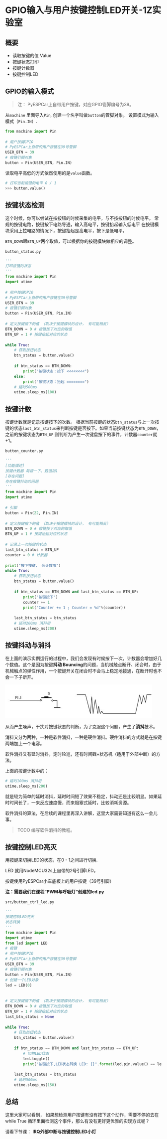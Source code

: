# GPIO输入与用户按键控制LED开关-1Z实验室


## 概要

* 读取按键的值 Value
* 按键状态打印
* 按键计数器
* 按键控制LED

## GPIO的输入模式

> 注： PyESPCar上自带用户按键，对应GPIO管脚编号为39。



从`machine` 里面导入`Pin`, 创建一个名字叫做`button`的管脚对象。
设置模式为输入模式（`Pin.IN`）. 
```python
from machine import Pin

# 用户按键GPIO
# PyESPCar上自带的用户按键在39号管脚
USER_BTN = 39
# 按键引脚对象
button = Pin(USER_BTN, Pin.IN)
```
读取电平高低的方式依然使用的是`value`函数。

```python
# 打印当前按键的电平 0 / 1
>>> button.value()
```

## 按键状态检测

这个时候，你可以尝试在按按钮的时候采集的电平，与不按按钮的时候电平。
常规的按键电路，按键按下电路导通，输入高电平，按键抬起输入低电平
在按键模块采用上拉电路的情况下，按键抬起是高电平，按下是低电平。

`BTN_DOWN`跟`BTN_UP`两个取值，可以根据你的按键模块做相应的调整。

`button_status.py`

```python
'''
打印按键的状态
'''
from machine import Pin
import utime

# 用户按键GPIO
# PyESPCar上自带的用户按键在39号管脚
USER_BTN = 39
# 按键引脚对象
button = Pin(USER_BTN, Pin.IN)

# 定义按键按下的值 （取决于按键模块的设计， 有可能相反）
BTN_DOWN = 0 # 按键按下对应的取值 
BTN_UP = 1 # 按键抬起对应的状态

while True:
    # 获取按钮状态
    btn_status = button.value()

    if btn_status == BTN_DOWN:
        print("按键状态：按下 <<<<<<<<")
    else:
        print("按键状态：抬起 ========")
    # 延时500ms
    utime.sleep_ms(100)

```

## 按键计数

按键计数就是记录按键按下的次数。
根据当前按键的状态`btn_status`与上一次按键的状态`last_btn_status`来判断按键是否按下。如果当前按键状态为`BTN_DOWN`，之前的按键状态为`BTN_UP` 则判断为产生一次键盘按下的事件，计数器`counter`就+1。

`button_counter.py`

```python
'''
[功能描述]
按键计数器 每按一下，数值加1
[存在问题]
存在按键抖动的问题
'''
from machine import Pin
import utime

# 引脚
button = Pin(22, Pin.IN)

# 定义按键按下的值 （取决于按键模块的设计， 有可能相反）
BTN_DOWN = 0 # 按键按下对应的取值 
BTN_UP = 1 # 按键抬起对应的状态

# 记录上一次按键的状态
last_btn_status = BTN_UP
counter = 0 # 计数器

print("按下按键， 会计数哦")
while True:
    # 获取按钮状态
    btn_status = button.value()

    if btn_status == BTN_DOWN and last_btn_status == BTN_UP:
        print("按键按下")
        counter += 1
        print("Counter += 1 ; Counter = %d"%(counter))

    last_btn_status = btn_status
    # 延时200ms 消抖用
    utime.sleep_ms(200)
```

## 按键抖动与消抖
在上面的演示实例运行的过程中，我们会发现有时候按下一次，计数器会增加好几个数值。这个是因为按键**抖动 Bouncing**的问题，当机械触点断开、闭合时，由于机械触点的弹性作用，一个按键开关在闭合时不会马上稳定地接通，在断开时也不会一下子断开。

![button-bouncing.png](./image/button-bouncing.png)

从而产生噪声，干扰对按键状态的判断，为了克服这个问题，产生了**消抖**技术。

消抖又分为两种，一种是软件消抖，一种是硬件消抖。硬件消抖的方式就是在按键两端加上一个电容。

软件消抖又有延时消抖，定时轮巡，还有时间戳+状态机（适用于外部中断）的方法。

上面的按键计数中的：
```python
# 延时100ms 消抖用
utime.sleep_ms(200)
```
就是较为简单的延时消抖，延时时间短了效果不稳定，抖动还是比较明显。如果延时时间长了，一来反应速度慢，而来阻塞式延时，比较消耗资源。

软件消抖的算法，在后续的课程里再深入讲解，这里大家需要知道有这么一会儿事。

> TODO 编写软件消抖的教程。

## 按键控制LED亮灭

用按键来切换LED的状态，在0 - 1之间进行切换.

LED 就用NodeMCU32s上自带的2号引脚LED，

按键使用PyESPCar小车底板上的用户按键（39号引脚）

**注：需要我们在课程”PWM与呼吸灯“创建的led.py**

`src/button_ctrl_led.py`
```python
'''
按键控制LED亮灭
状态转换
'''
from machine import Pin
import utime
from led import LED
# 按键
# 用户按键GPIO
# PyESPCar上自带的用户按键在39号管脚
USER_BTN = 39
# 按键引脚对象
button = Pin(USER_BTN, Pin.IN)
# 创建一个LED对象
led = LED(0)


# 定义按键按下的值 （取决于按键模块的设计， 有可能相反）
BTN_DOWN = 0 # 按键按下对应的取值 
BTN_UP = 1 # 按键抬起对应的状态
last_btn_status = None

while True:
    # 获取按钮状态
    btn_status = button.value()

    if btn_status == BTN_DOWN and last_btn_status == BTN_UP:
        # 切换LED状态
        led.toggle()
        print("按键按下,LED状态转换 LED: {}".format(led.pin.value() == led.LED_ON))
        
    last_btn_status = btn_status
    # 延时500ms
    utime.sleep_ms(150)

```


## 总结

这里大家可以看到， 如果想检测用户按键有没有按下这个动作，需要不停的去在while True 循环里面检测这个事件，那么有没有更好更优雅的实现方式呢？

请看下节课： **IRQ外部中断与按键控制LED小灯**

